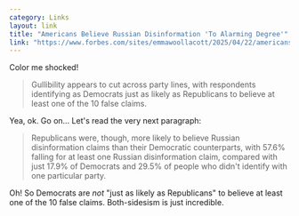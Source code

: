 ```yaml
---
category: Links
layout: link
title: "Americans Believe Russian Disinformation 'To Alarming Degree'"
link: "https://www.forbes.com/sites/emmawoollacott/2025/04/22/americans-believe-russian-disinformation-to-alarming-degree/"
---
```


Color me shocked!

> Gullibility appears to cut across party lines, with respondents identifying as Democrats just as likely as Republicans to believe at least one of the 10 false claims.

Yea, ok. Go on... Let's read the very next paragraph:

> Republicans were, though, more likely to believe Russian disinformation claims than their Democratic counterparts, with 57.6% falling for at least one Russian disinformation claim, compared with just 17.9% of Democrats and 29.5% of people who didn't identify with one particular party.

Oh! So Democrats are *not* "just as likely as Republicans" to believe at least one of the 10 false claims. Both-sidesism is just incredible.
